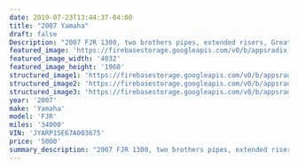 ```yaml
---
date: 2019-07-23T13:44:37-04:00
title: "2007 Yamaha"
draft: false
Description: "2007 FJR 1300, two brothers pipes, extended risers, Great riding and cruising Bike, ROAD READY!"
featured_image: 'https://firebasestorage.googleapis.com/v0/b/appsradix.appspot.com/o/images%2F20190719_171510.jpg?alt=media&token=6b8c21c7-8112-4e46-970f-8519708808eb'
featured_image_width: '4032'
featured_image_height: '1960'
structured_image1: 'https://firebasestorage.googleapis.com/v0/b/appsradix.appspot.com/o/images%2F20190719_171516.jpg?alt=media&token=d87b85c7-8d64-4a69-a693-e802c5eb4718'
structured_image2: 'https://firebasestorage.googleapis.com/v0/b/appsradix.appspot.com/o/images%2F20190719_171522.jpg?alt=media&token=4b861113-15c3-4503-b937-ae91e44902ab'
structured_image3: 'https://firebasestorage.googleapis.com/v0/b/appsradix.appspot.com/o/images%2F20190719_171527.jpg?alt=media&token=a4063902-2730-4a71-b309-f271b99b9b36'
year: '2007'
make: 'Yamaha'
model: 'FJR'
miles: '34000'
VIN: 'JYARP15E67A003675'
price: '5000'
summary_description: "2007 FJR 1300, two brothers pipes, extended risers, Great riding and cruising Bike, ROAD READY!"
---
```


